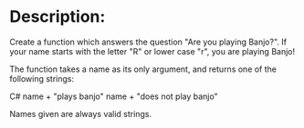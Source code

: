 # Description:

Create a function which answers the question "Are you playing Banjo?". If your name starts with the letter "R" or lower case "r", you are playing Banjo!

The function takes a name as its only argument, and returns one of the following strings:

C# name + "plays banjo" name + "does not play banjo"

Names given are always valid strings.
